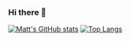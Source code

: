 ### Hi there 👋

[![Matt's GitHub stats](https://github-readme-stats.vercel.app/api?username=mattf96s&count_private=true)](https://github.com/anuraghazra/github-readme-stats)
[![Top Langs](https://github-readme-stats.vercel.app/api/top-langs/?username=mattf96s&count_private=true)](https://github.com/anuraghazra/github-readme-stats)
